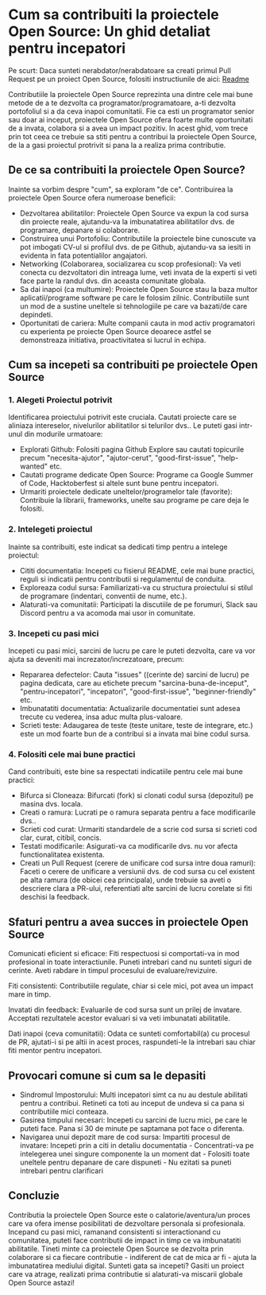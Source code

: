 # Cum sa contribuiti la proiectele Open Source: Un ghid detaliat pentru incepatori

Pe scurt: Daca sunteti nerabdator/nerabdatoare sa creati primul Pull Request pe un proiect Open Source, folositi instructiunile de aici: [Readme](https://github.com/firstcontributions/first-contributions)

Contributiile la proiectele Open Source reprezinta una dintre cele mai bune metode de a te dezvolta ca programator/programatoare, a-ti dezvolta portofoliul si a da ceva inapoi comunitatii. Fie ca esti un programator senior sau doar ai inceput, proiectele Open Source ofera foarte multe oportunitati de a invata, colabora si a avea un impact pozitiv. In acest ghid, vom trece prin tot ceea ce trebuie sa stiti pentru a contribui la proiectele Open Source, de la a gasi proiectul protrivit si pana la a realiza prima contributie.

## De ce sa contribuiti la proiectele Open Source?

Inainte sa vorbim despre "cum", sa exploram "de ce". Contribuirea la proiectele Open Source ofera numeroase beneficii:

- Dezvoltarea abilitatilor: Proiectele Open Source va expun la cod sursa din proiecte reale, ajutandu-va la imbunatatirea abilitatilor dvs. de programare, depanare si colaborare.
- Construirea unui Portofoliu: Contributiile la proiectele bine cunoscute va pot imbogati CV-ul si profilul dvs. de pe Github, ajutandu-va sa iesiti in evidenta in fata potentialilor angajatori.
- Networking (Colaborarea, socializarea cu scop profesional): Va veti conecta cu dezvoltatori din intreaga lume, veti invata de la experti si veti face parte la randul dvs. din aceasta comunitate globala.
- Sa dai inapoi (ca multumire): Proiectele Open Source stau la baza multor aplicatii/programe software pe care le folosim zilnic. Contributiile sunt un mod de a sustine uneltele si tehnologiile pe care va bazati/de care depindeti.
- Oportunitati de cariera: Multe companii cauta in mod activ programatori cu experienta pe proiecte Open Source deoarece astfel se demonstreaza initiativa, proactivitatea si lucrul in echipa.

## Cum sa incepeti sa contribuiti pe proiectele Open Source

### 1. Alegeti Proiectul potrivit

Identificarea proiectului potrivit este cruciala. Cautati proiecte care se aliniaza intereselor, nivelurilor abilitatilor si telurilor dvs.. Le puteti gasi intr-unul din modurile urmatoare:

- Explorati Github: Folositi pagina Github Explore sau cautati topicurile precum "necesita-ajutor", "ajutor-cerut", "good-first-issue", "help-wanted" etc.
- Cautati programe dedicate Open Source: Programe ca Google Summer of Code, Hacktoberfest si altele sunt bune pentru incepatori.
- Urmariti proiectele dedicate uneltelor/programelor tale (favorite): Contribuie la librarii, frameworks, unelte sau programe pe care deja le folositi.

### 2. Intelegeti proiectul

Inainte sa contribuiti, este indicat sa dedicati timp pentru a intelege proiectul:

- Cititi documentatia: Incepeti cu fisierul README, cele mai bune practici, reguli si indicatii pentru contributii si regulamentul de conduita.
- Exploreaza codul sursa: Familiarizati-va cu structura proiectului si stilul de programare (indentari, conventii de nume, etc.).
- Alaturati-va comunitatii: Participati la discutiile de pe forumuri, Slack sau Discord pentru a va acomoda mai usor in comunitate.

### 3. Incepeti cu pasi mici

Incepeti cu pasi mici, sarcini de lucru pe care le puteti dezvolta, care va vor ajuta sa deveniti mai increzator/increzatoare, precum:

- Repararea defectelor: Cauta "issues" ((cerinte de) sarcini de lucru) pe pagina dedicata, care au etichete precum "sarcina-buna-de-inceput", "pentru-incepatori", "incepatori", "good-first-issue", "beginner-friendly" etc.
- Imbunatatiti documentatia: Actualizarile documentatiei sunt adesea trecute cu vederea, insa aduc multa plus-valoare.
- Scrieti teste: Adaugarea de teste (teste unitare, teste de integrare, etc.) este un mod foarte bun de a contribui si a invata mai bine codul sursa.

### 4. Folositi cele mai bune practici

Cand contribuiti, este bine sa respectati indicatiile pentru cele mai bune practici:

- Bifurca si Cloneaza: Bifurcati (fork) si clonati codul sursa (depozitul) pe masina dvs. locala.
- Creati o ramura: Lucrati pe o ramura separata pentru a face modificarile dvs..
- Scrieti cod curat: Urmariti standardele de a scrie cod sursa si scrieti cod clar, curat, citibil, concis.
- Testati modificarile: Asigurati-va ca modificarile dvs. nu vor afecta functionalitatea existenta.
- Creati un Pull Request (cerere de unificare cod sursa intre doua ramuri): Faceti o cerere de unificare a versiunii dvs. de cod sursa cu cel existent pe alta ramura (de obicei cea principala), unde trebuie sa aveti o descriere clara a PR-ului, referentiati alte sarcini de lucru corelate si fiti deschisi la feedback.

## Sfaturi pentru a avea succes in proiectele Open Source

Comunicati eficient si eficace: Fiti respectuosi si comportati-va in mod profesional in toate interactiunile. Puneti intrebari cand nu sunteti siguri de cerinte. Aveti rabdare in timpul procesului de evaluare/revizuire.

Fiti consistenti: Contributiile regulate, chiar si cele mici, pot avea un impact mare in timp.

Invatati din feedback: Evaluarile de cod sursa sunt un prilej de invatare. Acceptati rezultatele acestor evaluari si va veti imbunatati abilitatile.

Dati inapoi (ceva comunitatii): Odata ce sunteti comfortabil(a) cu procesul de PR, ajutati-i si pe altii in acest proces, raspundeti-le la intrebari sau chiar fiti mentor pentru incepatori.

## Provocari comune si cum sa le depasiti

- Sindromul Impostorului: Multi incepatori simt ca nu au destule abilitati pentru a contribui. Retineti ca toti au inceput de undeva si ca pana si contributiile mici conteaza.
- Gasirea timpului necesari: Incepeti cu sarcini de lucru mici, pe care le puteti face. Pana si 30 de minute pe saptamana pot face o diferenta.
- Navigarea unui depozit mare de cod sursa: Impartiti procesul de invatare: Incepeti prin a citi in detaliu documentatia - Concentrati-va pe intelegerea unei singure componente la un moment dat - Folositi toate uneltele pentru depanare de care dispuneti - Nu ezitati sa puneti intrebari pentru clarificari

## Concluzie

Contributia la proiectele Open Source este o calatorie/aventura/un proces care va ofera imense posibilitati de dezvoltare personala si profesionala. Incepand cu pasi mici, ramanand consistenti si interactionand cu comunitatea, puteti face contributii de impact in timp ce va imbunatatiti abilitatile. Tineti minte ca proiectele Open Source se dezvolta prin colaborare si ca fiecare contributie - indiferent de cat de mica ar fi - ajuta la imbunatatirea mediului digital. Sunteti gata sa incepeti? Gasiti un proiect care va atrage, realizati prima contributie si alaturati-va miscarii globale Open Source astazi!
